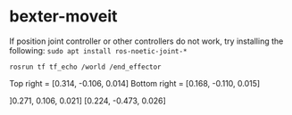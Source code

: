 # bexter-moveit

If position joint controller or other controllers do not work, try installing the following:
`sudo apt install ros-noetic-joint-*`

`rosrun tf tf_echo /world /end_effector`

Top right = [0.314, -0.106, 0.014]
Bottom right = [0.168, -0.110, 0.015]

]0.271, 0.106, 0.021]
[0.224, -0.473, 0.026]
